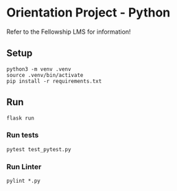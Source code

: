 # Orientation Project - Python

Refer to the Fellowship LMS for information!

## Setup

```
python3 -m venv .venv
source .venv/bin/activate
pip install -r requirements.txt
```

## Run

```
flask run
```

### Run tests

```
pytest test_pytest.py
```

### Run Linter

```
pylint *.py
```

